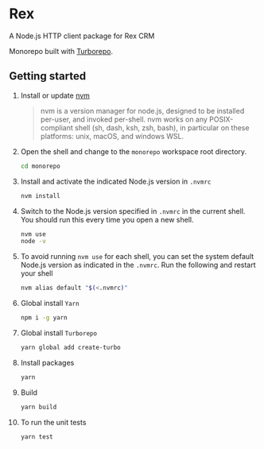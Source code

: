 # Rex

A Node.js HTTP client package for Rex CRM

Monorepo built with [Turborepo](https://turborepo.org/).

## Getting started

1. Install or update [nvm](https://github.com/nvm-sh/nvm#installing-and-updating)
    > nvm is a version manager for node.js, designed to be installed per-user, and invoked per-shell. nvm works on any POSIX-compliant shell (sh, dash, ksh, zsh, bash), in particular on these platforms: unix, macOS, and windows WSL.

2. Open the shell and change to the `monorepo` workspace root directory.
    ```sh
    cd monorepo
    ```

3. Install and activate the indicated Node.js version in `.nvmrc`
    ```sh    
    nvm install
    ```

4. Switch to the Node.js version specified in `.nvmrc` in the current shell. You should run this every time you open a new shell.
    ```sh
    nvm use
    node -v
    ```

5. To avoid running `nvm use` for each shell, you can set the system default Node.js version as indicated in the `.nvmrc`. Run the following and restart your shell
    ```sh
    nvm alias default "$(<.nvmrc)"
    ```

6. Global install `Yarn`
    ```sh
    npm i -g yarn
    ```

7. Global install  `Turborepo`
    ```sh
    yarn global add create-turbo
    ```
    
8. Install packages
    ```sh
    yarn
    ```

9. Build
    ```sh
    yarn build
    ```

10. To run the unit tests
    ```sh
    yarn test
    ```
